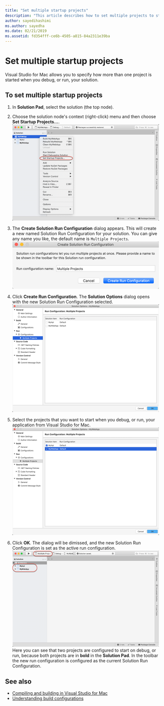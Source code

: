 ```yaml
---
title: "Set multiple startup projects"
description: "This article describes how to set multiple projects to start on run or debug."
author: sayedihashimi
ms.author: sayedha
ms.date: 02/21/2019
ms.assetid: fd354fff-ce6b-4505-a815-84a2311e39ba
---
```

# Set multiple startup projects

Visual Studio for Mac allows you to specify how more than one project is started when you debug, or run, your solution.

## To set multiple startup projects

1.  In **Solution Pad**, select the solution (the top node).

2. Choose the solution node's context (right-click) menu and then choose **Set Startup Projects...**.
   ![Set startup projects context menu](media/startup-proj-ctx-menu.png)

3. The **Create Solution Run Configuration** dialog appears. This will create a new named Solution Run Configuration for your solution. You can give any name you like, the default name is `Multiple Projects`.
   ![Create Solution Run Configuration dialog](media/create-sln-run-config.png)

4. Click **Create Run Configuration**. The **Solution Options** dialog opens with the new Solution Run Configuration selected.
   ![Solution Options dialog](media/sln-options-run-config-multi-projects.png)

5. Select the projects that you want to start when you debug, or run, your application from Visual Studio for Mac.
   ![Solution options dialog with configured run configuration](media/sln-options-run-config-multi-projects-configured.png)

6. Click **OK**. The dialog will be dimissed, and the new Solution Run Configuration is set as the active run configuration.
   ![Solution with multiple projects configured to start on debug or run](media/startup-project-configured.png)
   Here you can see that two projects are configured to start on debug, or run, because both projects are in **bold** in the **Solution Pad**. In the toolbar the new run configuration is configured as the current Solution Run Configuration.

## See also

- [Compiling and building in Visual Studio for Mac](compiling-and-building)
- [Understanding build configurations](configurations)